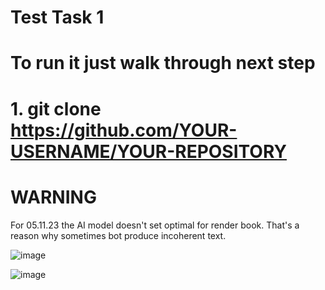 # Test Task 1
# To run it just walk through next step
# 1. git clone https://github.com/YOUR-USERNAME/YOUR-REPOSITORY

# WARNING
For 05.11.23 the AI model doesn't set optimal for render book. That's a reason why sometimes bot produce incoherent text.

![image](https://github.com/leonidsliusar/TGBot/assets/128726342/f3a26c8b-3b5f-4868-ba98-17a1384bcb88)

![image](https://github.com/leonidsliusar/TGBot/assets/128726342/8d266ea4-5b3d-42b3-a8c7-c920069080d0)
